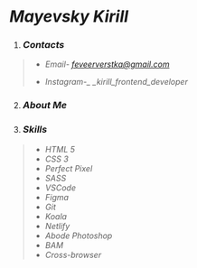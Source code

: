   # *Mayevsky Kirill*

1. ### *Contacts*
>

> -  *Email-  feveerverstka@gmail.com*
>
> -  *Instagram-_  _kirill_frontend_developer*

2. ### *About Me*

3. ### *Skills*
>
> - *HTML 5*
> - *CSS 3*
> - *Perfect Pixel*
> - *SASS*
> - *VSCode*
> - *Figma*
> - *Git*
> - *Koala*
> - *Netlify*
> - *Abode Photoshop*
> - *BAM*
> - *Cross-browser*

